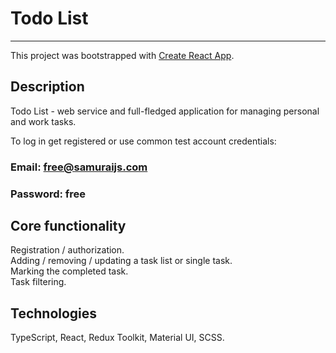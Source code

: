 # Todo List

----------------------------------------------------------------------------

This project was bootstrapped with [Create React App](https://github.com/facebook/create-react-app).

## Description

Todo List - web service and full-fledged application for managing personal and work tasks.

To log in get registered or use common test account credentials:
### Email: free@samuraijs.com
### Password: free



## Core functionality

Registration / authorization.  
Adding / removing / updating  a task list or single task.  
Marking the completed task.  
Task filtering.  

## Technologies

TypeScript, React, Redux Toolkit, Material UI, SCSS.




